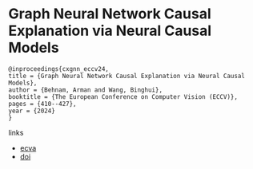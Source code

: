 # Graph Neural Network Causal Explanation via Neural Causal Models

```
@inproceedings{cxgnn_eccv24,
title = {Graph Neural Network Causal Explanation via Neural Causal Models},
author = {Behnam, Arman and Wang, Binghui},
booktitle = {The European Conference on Computer Vision (ECCV)},
pages = {410--427},
year = {2024}
}
```

links
- [ecva](https://www.ecva.net/papers/eccv_2024/papers_ECCV/html/7866_ECCV_2024_paper.php)
- [doi](https://link.springer.com/chapter/10.1007/978-3-031-73030-6_23)
